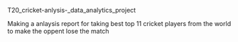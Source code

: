  T20_cricket-anlysis-_data_analytics_project
 
 Making a anlaysis report for taking best top 11 cricket players from the world to make the oppent lose the match
 
